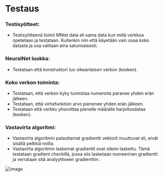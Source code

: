 # Testaus
### Testisyötteet:
- Testisyötteenä toimii MNist data eli sama data kun millä verkkoa opetetaan ja testataan. Kuitenkin niin että käyetään vain osaa koko datasta ja osa valitaan aina satunnaisesti.

### NeuralNet luokka:
- Testataan että konstruktori luo oikeanlaisen verkon (kesken).

### Koko verkon toiminta:
- Testataan, että verkon kyky tunnistaa numeroita paranee yhden erän jälkeen.
- Testataan, että virhefunktion arvo pienenee yhden erän jälkeen.
- Testataan että verkko ylisovittaa pienelle määrälle harjoitusdataa (kesken).

### Vastavirta algoritmi:
- Vastavirta algoritmin palauttamat gradientti vektorit muuttuvat eli, eivät sisällä pelkkiä nollia.
- Vastavirta algoritmin laskemat gradientit ovat oikein laskettu. Tämä testataan gradient checkillä, jossa siis lasketaan numeerinen gradientti ja verrataan sitä analyyttiseen gradienttiin.




![image](https://github.com/user-attachments/assets/5cdcc730-9481-4e5a-81a8-8ca11d9acfc3)

